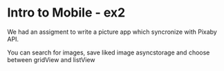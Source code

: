 # Intro to Mobile - ex2
We had an assigment to write a picture app which syncronize with Pixaby API.

You can search for images, save liked image asyncstorage and choose between gridView and listView
